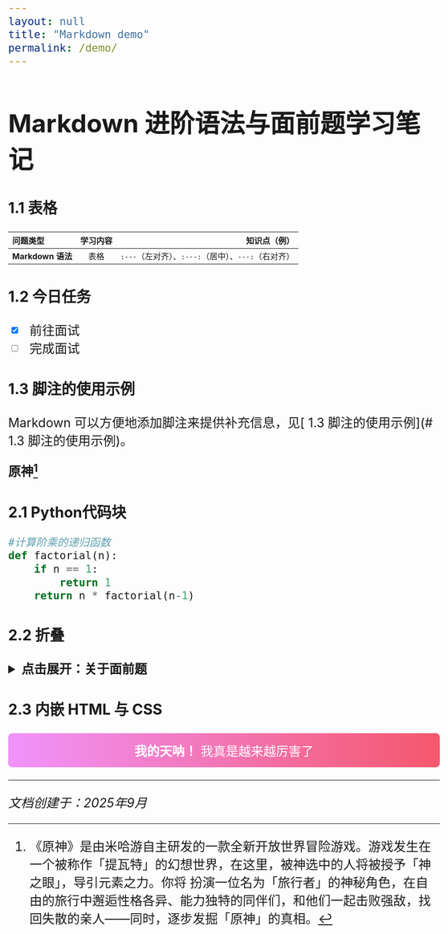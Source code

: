 ```yaml
---
layout: null
title: "Markdown demo" 
permalink: /demo/ 
---
```

# Markdown 进阶语法与面前题学习笔记


### 1.1 表格

| 问题类型 | 学习内容 | 知识点（例） |
| :--- | :---: | ---: |
| **Markdown 语法** | 表格 | `:---`（左对齐）、`:---:`（居中）、`---:`（右对齐） |

### 1.2 今日任务

- [x] 前往面试
- [ ] 完成面试

### 1.3 脚注的使用示例

Markdown 可以方便地添加脚注来提供补充信息，见[ 1.3 脚注的使用示例](# 1.3 脚注的使用示例)。

**原神[^genshin]**

[^genshin]:《原神》是由米哈游自主研发的一款全新开放世界冒险游戏。游戏发生在一个被称作「提瓦特」的幻想世界，在这里，被神选中的人将被授予「神之眼」，导引元素之力。你将
扮演一位名为「旅行者」的神秘角色，在自由的旅行中邂逅性格各异、能力独特的同伴们，和他们一起击败强敌，找回失散的亲人——同时，逐步发掘「原神」的真相。

### 2.1 Python代码块


```python
#计算阶乘的递归函数
def factorial(n):
    if n == 1:
        return 1
    return n * factorial(n-1)
```


### 2.2 折叠

<details>
<summary><b>点击展开：关于面前题</b></summary>
<br>
面试题真是让人酣畅淋漓
</details>

### 2.3 内嵌 HTML 与 CSS

<style>
body {
    font-size: 25px;
}
</style>

<p style="background: linear-gradient(90deg, #f093fb 0%, #f5576c 100%); padding: 1rem; border-radius: 8px; color: white; text-align: center;">
<strong>我的天呐！</strong> 我真是越来越厉害了
</p>


---
*文档创建于：2025年9月*